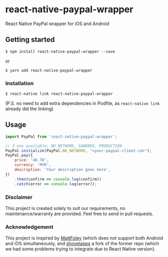 # react-native-paypal-wrapper

React Native PayPal wrapper for iOS and Android

## Getting started

`$ npm install react-native-paypal-wrapper --save`

or

`$ yarn add react-native-paypal-wrapper`

### Installation

`$ react-native link react-native-paypal-wrapper`

(P.S. no need to add extra dependencies in Podfile, as `react-native link` already did the linking)

## Usage
```javascript
import PayPal from 'react-native-paypal-wrapper';

// 3 env available: NO_NETWORK, SANDBOX, PRODUCTION
PayPal.initialize(PayPal.NO_NETWORK, "<your-paypal-client-id>");
PayPal.pay({
    price: '40.70',
    currency: 'MYR',
    description: 'Your description goes here',
})
    .then(confirm => console.log(confirm))
    .catch(error => console.log(error));
```

### Disclaimer

This project is created solely to suit our requirements, no maintenance/warranty are provided. Feel free to send in pull requests.

### Acknowledgement

This project is inspired by [MattFoley](https://github.com/MattFoley/react-native-paypal) (which does not support both Android and iOS simultaneously, and [shovelapps](https://github.com/shovelapps/react-native-paypal) a fork of the former repo (which we had some problems trying to integrate due to React Native version).
